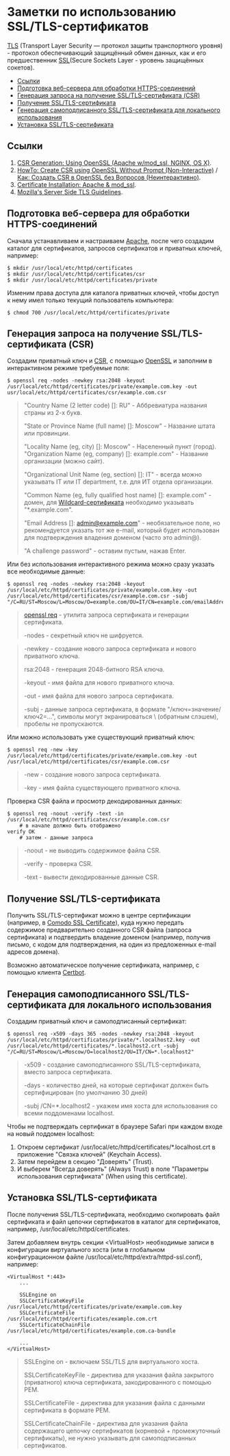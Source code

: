 # Заметки по использованию SSL/TLS-сертификатов

[TLS](https://ru.wikipedia.org/wiki/TLS) (Transport Layer Security — протокол защиты транспортного уровня) - протокол обеспечивающий защищённый обмен данных, как и его предшественник [SSL](https://ru.wikipedia.org/wiki/SSL)(Secure Sockets Layer - уровень защищённых cокетов).

<!--ts-->
  * [Ссылки](#ссылки)
  * [Подготовка веб-сервера для обработки HTTPS-соединений](#подготовка-веб-сервера-для-обработки-https-соединений)
  * [Генерация запроса на получение SSL/TLS-сертификата (CSR)](#генерация-запроса-на-получение-ssltls-сертификата-csr)
  * [Получение SSL/TLS-сертификата](#получение-ssltls-сертификата)
  * [Генерация самоподписанного SSL/TLS-сертификата для локального использования](#генерация-самоподписанного-ssltls-сертификата-для-локального-использования)
  * [Установка SSL/TLS-сертификата](#установка-ssltls-сертификата)

<!-- Added by: grisha_k, at:  -->

<!--te-->

## Ссылки

1. [CSR Generation: Using OpenSSL (Apache w/mod_ssl, NGINX, OS X)](https://support.comodo.com/index.php?/comodo/Knowledgebase/Article/View/1/66/).
2. [HowTo: Create CSR using OpenSSL Without Prompt (Non-Interactive)](https://www.shellhacks.com/create-csr-openssl-without-prompt-non-interactive/) / [Как: Создать CSR в OpenSSL без Вопросов (Неинтерактивно)](https://www.shellhacks.com/ru/create-csr-openssl-without-prompt-non-interactive/).
3. [Certificate Installation: Apache & mod_ssl](https://support.comodo.com/index.php?/comodo/Knowledgebase/Article/View/637/66/).
4. [Mozilla's Server Side TLS Guidelines](https://wiki.mozilla.org/Security/Server_Side_TLS).

## Подготовка веб-сервера для обработки HTTPS-соединений

Сначала устанавливаем и настраиваем [Apache](../Apache/readme.md), после чего создадим каталог для сертификатов, запросов сертификатов и приватных ключей, например:

	$ mkdir /usr/local/etc/httpd/certificates
	$ mkdir /usr/local/etc/httpd/certificates/csr
	$ mkdir /usr/local/etc/httpd/certificates/private

Изменим права доступа для каталога приватных ключей, чтобы доступ к нему имел только текущий пользователь компьютера:

	$ chmod 700 /usr/local/etc/httpd/certificates/private
	
## Генерация запроса на получение SSL/TLS-сертификата (CSR)

Создадим приватный ключ и [CSR](https://en.wikipedia.org/wiki/Certificate_signing_request), с помощью [OpenSSL](https://ru.wikipedia.org/wiki/OpenSSL) и заполним в интерактивном режиме требуемые поля:
	
	$ openssl req -nodes -newkey rsa:2048 -keyout /usr/local/etc/httpd/certificates/private/example.com.key -out usr/local/etc/httpd/certificates/csr/example.com.csr

> "Country Name (2 letter code) []: RU" - Аббревиатура названия страны из 2-х букв.
> 
> "State or Province Name (full name) []: Moscow" - Название штата или провинции.
> 
> "Locality Name (eg, city) []: Moscow" - Населенный пункт (город).
> "Organization Name (eg, company) []: example.com" - Название организации (можно сайт).
> 
> "Organizational Unit Name (eg, section) []: IT" - всегда можно указывать IT или IT department, т.е. для ИТ отдела организации.
> 
> "Common Name (eg, fully qualified host name) []: example.com" - домен, для [Wildcard-сертификата](https://ru.wikipedia.org/wiki/Wildcard-сертификат) необходимо указывать "*.example.com".
> 
> "Email Address []: admin@example.com" - необязательное поле, но рекомендуется указать тот же e-mail, который будет использован для подтверждения владения доменом (часто это admin@).
> 
> "A challenge password" - оставим пустым, нажав Enter.

Или без использования интерактивного режима можно сразу указать все необходимые данные:
	
	$ openssl req -nodes -newkey rsa:2048 -keyout /usr/local/etc/httpd/certificates/private/example.com.key -out /usr/local/etc/httpd/certificates/csr/example.com.csr -subj "/C=RU/ST=Moscow/L=Moscow/O=example.com/OU=IT/CN=example.com/emailAddress=admin@example.com" 
	
> [openssl req](https://www.openssl.org/docs/man1.0.2/apps/openssl-req.html)	- утилита запроса сертификата и генерации сертификата.
> 
> -nodes - секретный ключ не шифруется.

> -newkey	- создание нового запроса сертификата и нового приватного ключа.
> 
> rsa:2048 - генерация 2048-битного RSA ключа.
> 
> -keyout	- имя файла для нового приватного ключа.
> 
> -out	- имя файла для нового запроса сертификата.
> 
> -subj - данные запроса сертификата, в формате "/ключ=значение/ключ2=...", символы могут экранироваться \ (обратным слэшем), пробелы не пропускаются.
	
Или можно использовать уже существующий приватный ключ:

	$ openssl req -new -key /usr/local/etc/httpd/certificates/private/example.com.key -out /usr/local/etc/httpd/certificates/csr/example.com.csr
	
> -new	- создание нового запроса сертификата.
> 
> -key	- имя файла существующего приватного ключа.
	
Проверка CSR файла и просмотр декодированных данных:
	
	$ openssl req -noout -verify -text -in /usr/local/etc/httpd/certificates/csr/example.com.csr
		# в начале должно быть отображено
	verify OK
		# затем - данные запроса

> -noout - не выводить содержимое файла CSR.
> 
> -verify - проверка CSR.
> 
> -text - вывести декодированные данные CSR.

## Получение SSL/TLS-сертификата

Получить SSL/TLS-сертификат можно в центре сертификации (например, в [Comodo SSL Certificate](https://ssl.comodo.com)), куда нужно передать содержимое предварительно созданного CSR файла (запроса сертификата) и подтвердить владение доменом (например, получив письмо, с кодом для подтверждения, на один из предложенных e-mail адресов домена).

Возможно автоматическое получение сертификата, например, с помощью клиента [Certbot](https://certbot.eff.org).

## Генерация самоподписанного SSL/TLS-сертификата для локального использования

Создадим приватный ключ и самоподписанный сертификат:

	$ openssl req -x509 -days 365 -nodes -newkey rsa:2048 -keyout /usr/local/etc/httpd/certificates/private/*.localhost2.key -out /usr/local/etc/httpd/certificates/*.localhost2.crt -subj "/C=RU/ST=Moscow/L=Moscow/O=localhost2/OU=IT/CN=*.localhost2"

> -x509 - создание самоподписанного SSL/TLS-сертификата, вместо запроса сертификата.
> 
> -days - количество дней, на которые сертификат должен быть сертифицирован (по умолчанию 30 дней)
> 
> -subj /CN=*.localhost2 - укажем имя хоста для использования со всеми поддоменами localhost.

Чтобы не подтверждать сертификат в браузере Safari при каждом входе на новый поддомен localhost:

1. Откроем сертификат /usr/local/etc/httpd/certificates/*.localhost.crt в приложение "Связка ключей" (Keychain Access).
2. Затем перейдем в секцию "Доверять" (Trust).
3. И выберем "Всегда доверять" (Always Trust) в поле "Параметры использования сертификата" (When using this certificate).

## Установка SSL/TLS-сертификата

После получения 	SSL/TLS-сертификата, необходимо скопировать файл сертификата и файл цепочки сертификатов в каталог для сертификатов, например, /usr/local/etc/httpd/certificates.

Затем добавляем внутрь секции \<VirtualHost\> необходимые записи в конфигурации виртуального хоста (или в глобальном конфигурационном файле /usr/local/etc/httpd/extra/httpd-ssl.conf), например:

	<VirtualHost *:443>
		...
	    
	    SSLEngine on    
	    SSLCertificateKeyFile /usr/local/etc/httpd/certificates/private/example.com.key
	    SSLCertificateFile /usr/local/etc/httpd/certificates/example.com.crt
	    SSLCertificateChainFile /usr/local/etc/httpd/certificates/example.com.ca-bundle
	    
	    ...
	</VirtualHost>
	
> SSLEngine on - включаем SSL/TLS для виртуального хоста.
> 
> SSLCertificateKeyFile - директива для указания файла закрытого (приватного) ключа сертификата, закодированного с помощью PEM.
> 
> SSLCertificateFile - директива для указания файла с данными сертификата в формате PEM.
> 
> SSLCertificateChainFile - директива для указания файла содержащего цепочку сертификатов (корневой + промежуточный сертификаты), не нужно указывать для самоподписанных сертификатов.
